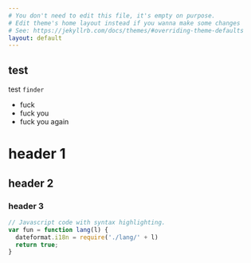 ```yaml
---
# You don't need to edit this file, it's empty on purpose.
# Edit theme's home layout instead if you wanna make some changes
# See: https://jekyllrb.com/docs/themes/#overriding-theme-defaults
layout: default
---
```


## test
test `finder`
* fuck
* fuck you
* fuck you again

# header 1
## header 2
### header 3
```Javascript
// Javascript code with syntax highlighting.
var fun = function lang(l) {
  dateformat.i18n = require('./lang/' + l)
  return true;
}
```
